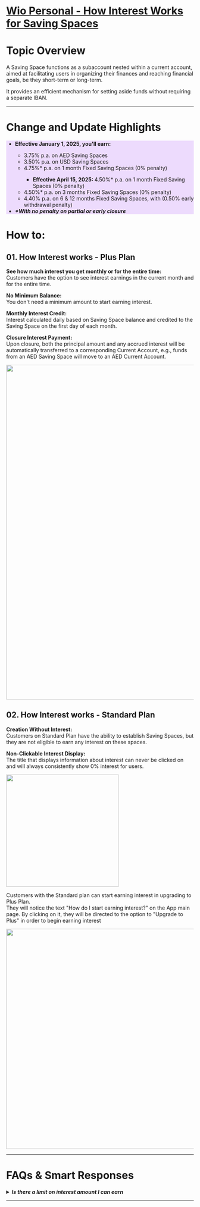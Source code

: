 # [Wio Personal - How Interest Works for Saving Spaces](https://app.getguru.com/card/c6xx4Xbi/Wio-Personal-How-Interest-Works-for-Saving-Spaces)

<h1 class="ghq-card-content__large-heading" data-ghq-card-content-type="LARGE_HEADING">
 Topic Overview
</h1>
<p class="ghq-card-content__paragraph" data-ghq-card-content-type="paragraph">
 A Saving Space functions as a subaccount nested within a current account, aimed at facilitating users in organizing their finances and reaching financial goals, be they short-term or long-term.
</p>
<p class="ghq-card-content__paragraph" data-ghq-card-content-type="paragraph">
 It provides an efficient mechanism for setting aside funds without requiring a separate IBAN.
</p>
<hr class="ghq-card-content__horizontal-rule" data-ghq-card-content-type="DIVIDER"/>
<h1 class="ghq-card-content__large-heading" data-ghq-card-content-type="LARGE_HEADING">
 Change and Update Highlights
</h1>
<section class="ghq-card-content__callout" data-ghq-card-content-type="CALLOUT" data-ghq-color="purple" style="background-color: #9013fe24;">
 <ul class="ghq-card-content__bulleted-list" data-ghq-card-content-type="BULLETED_LIST">
  <li class="ghq-card-content__bulleted-list-item" data-ghq-card-content-type="BULLETED_LIST_ITEM">
   <strong class="ghq-card-content__bold" data-ghq-card-content-type="BOLD">
    Effective January 1, 2025, you'll earn:
   </strong>
  </li>
  <ul class="ghq-card-content__bulleted-list" data-ghq-card-content-type="BULLETED_LIST">
   <li class="ghq-card-content__bulleted-list-item" data-ghq-card-content-type="BULLETED_LIST_ITEM">
    3.75% p.a. on AED Saving Spaces
   </li>
   <li class="ghq-card-content__bulleted-list-item" data-ghq-card-content-type="BULLETED_LIST_ITEM">
    3.50% p.a. on USD Saving Spaces
   </li>
   <li class="ghq-card-content__bulleted-list-item" data-ghq-card-content-type="BULLETED_LIST_ITEM">
    4.75%* p.a. on 1 month Fixed Saving Spaces (0% penalty)
   </li>
   <ul class="ghq-card-content__bulleted-list" data-ghq-card-content-type="BULLETED_LIST">
    <li class="ghq-card-content__bulleted-list-item" data-ghq-card-content-type="BULLETED_LIST_ITEM">
     <strong class="ghq-card-content__bold" data-ghq-card-content-type="BOLD">
      Effective April 15, 2025:
     </strong>
     4.50%* p.a. on 1 month Fixed Saving Spaces (0% penalty)
    </li>
   </ul>
   <li class="ghq-card-content__bulleted-list-item" data-ghq-card-content-type="BULLETED_LIST_ITEM">
    4.50%* p.a. on 3 months Fixed Saving Spaces (0% penalty)
   </li>
   <li class="ghq-card-content__bulleted-list-item" data-ghq-card-content-type="BULLETED_LIST_ITEM">
    4.40% p.a. on 6 &amp; 12 months Fixed Saving Spaces, with (0.50% early withdrawal penalty)
   </li>
  </ul>
  <li class="ghq-card-content__bulleted-list-item" data-ghq-card-content-type="BULLETED_LIST_ITEM">
   <strong class="ghq-card-content__bold" data-ghq-card-content-type="BOLD">
    <em class="ghq-card-content__italic" data-ghq-card-content-type="ITALIC">
     *With no penalty on partial or early closure
    </em>
   </strong>
  </li>
 </ul>
</section>
<h1 class="ghq-card-content__large-heading" data-ghq-card-content-type="LARGE_HEADING">
 How to:
</h1>
<h2 class="ghq-card-content__medium-heading" data-ghq-card-content-type="MEDIUM_HEADING">
 <strong class="ghq-card-content__bold" data-ghq-card-content-type="BOLD">
  01. How Interest works - Plus Plan
 </strong>
</h2>
<p class="ghq-card-content__paragraph" data-ghq-card-content-type="paragraph">
 <strong class="ghq-card-content__bold" data-ghq-card-content-type="BOLD">
  See how much interest you get monthly or for the entire time:
 </strong>
 <br/>
 Customers have the option to see interest earnings in the current month and for the entire time.
</p>
<p class="ghq-card-content__paragraph" data-ghq-card-content-type="paragraph">
 <strong class="ghq-card-content__bold" data-ghq-card-content-type="BOLD">
  No Minimum Balance:
 </strong>
 <br/>
 You don't need a minimum amount to start earning interest.
</p>
<p class="ghq-card-content__paragraph" data-ghq-card-content-type="paragraph">
 <strong class="ghq-card-content__bold" data-ghq-card-content-type="BOLD">
  Monthly Interest Credit:
 </strong>
 <br/>
 Interest calculated daily based on Saving Space balance and credited to the Saving Space on the first day of each month.
</p>
<p class="ghq-card-content__paragraph" data-ghq-card-content-type="paragraph">
 <strong class="ghq-card-content__bold" data-ghq-card-content-type="BOLD">
  Closure Interest Payment:
 </strong>
 <br/>
 Upon closure, both the principal amount and any accrued interest will be automatically transferred to a corresponding Current Account, e.g., funds from an AED Saving Space will move to an AED Current Account.
</p>
<p class="ghq-card-content__paragraph" data-ghq-card-content-type="paragraph">
 <span class="ghq-card-content__image-container">
  <img class="ghq-card-content__image" data-ghq-card-content-image-filename="Unnamed" data-ghq-card-content-type="IMAGE" src="https://s3-ap-south-1.amazonaws.com/ind-cdn.freshdesk.com/data/helpdesk/attachments/production/1070004692103/original/ZZPNW2oawmYlPRsiFeb3WLN7tSzIPHrzKg.png?1708967173" style="box-sizing:border-box;border:0px;vertical-align:top;width:900px;position:relative;cursor:pointer;margin:5px auto 5px 0px;display:block;float:none;text-align:left" width="732"/>
 </span>
</p>
<h2 class="ghq-card-content__medium-heading" data-ghq-card-content-type="MEDIUM_HEADING">
 <strong class="ghq-card-content__bold" data-ghq-card-content-type="BOLD">
  02. How Interest works - Standard Plan
 </strong>
</h2>
<p class="ghq-card-content__paragraph" data-ghq-card-content-type="paragraph">
 <strong class="ghq-card-content__bold" data-ghq-card-content-type="BOLD">
  Creation Without Interest:
  <br/>
 </strong>
 Customers on Standard Plan have the ability to establish Saving Spaces, but they are not eligible to earn any interest on these spaces.
</p>
<p class="ghq-card-content__paragraph" data-ghq-card-content-type="paragraph">
 <strong class="ghq-card-content__bold" data-ghq-card-content-type="BOLD">
  Non-Clickable Interest Display:
 </strong>
 <br/>
 The title that displays information about interest can never be clicked on and will always consistently show 0% interest for users.
</p>
<p class="ghq-card-content__paragraph" data-ghq-card-content-type="paragraph">
 <span class="ghq-card-content__image-container">
  <img class="ghq-card-content__image" data-ghq-card-content-image-filename="Unnamed" data-ghq-card-content-type="IMAGE" src="https://s3-ap-south-1.amazonaws.com/ind-cdn.freshdesk.com/data/helpdesk/attachments/production/1070004692163/original/LJgvPHSR1ZsYVlDWbhd6WuBxAqd6D_SOUg.png?1708967508" style="box-sizing:border-box;border:0px;vertical-align:top;width:302px;position:relative;cursor:pointer;margin:5px auto 5px 0px;display:block;float:none;text-align:left" width="247"/>
 </span>
</p>
<p class="ghq-card-content__paragraph" data-ghq-card-content-type="paragraph">
 Customers with the Standard plan can start earning interest in upgrading to Plus Plan.
 <br/>
 They will notice the text "How do I start earning interest?" on the App main page. By clicking on it, they will be directed to the option to "Upgrade to Plus" in order to begin earning interest
</p>
<p class="ghq-card-content__paragraph" data-ghq-card-content-type="paragraph">
 <span class="ghq-card-content__image-container">
  <img class="ghq-card-content__image" data-ghq-card-content-image-filename="Unnamed" data-ghq-card-content-type="IMAGE" src="https://s3-ap-south-1.amazonaws.com/ind-cdn.freshdesk.com/data/helpdesk/attachments/production/1070004709446/original/yAvGHiLCGccIns1ak90yEUEnT0sgh5OH1g.png?1709026107" style="box-sizing:border-box;border:0px;vertical-align:top;width:592px;position:relative;cursor:pointer;margin:5px auto 5px 0px;display:block;float:none;text-align:left" width="435"/>
 </span>
</p>
<hr class="ghq-card-content__horizontal-rule" data-ghq-card-content-type="DIVIDER"/>
<h1 class="ghq-card-content__large-heading" data-ghq-card-content-type="LARGE_HEADING">
 FAQs &amp; Smart Responses
</h1>
<details class="ghq-card-content__collapsible" data-ghq-card-content-type="COLLAPSIBLE">
 <summary class="ghq-card-content__collapsible-summary" data-ghq-card-content-type="COLLAPSIBLE_SUMMARY">
  <em class="ghq-card-content__italic" data-ghq-card-content-type="ITALIC">
   <strong class="ghq-card-content__bold" data-ghq-card-content-type="BOLD">
    Is there a limit on interest amount I can earn
   </strong>
  </em>
 </summary>
 <div class="ghq-card-content__collapsible-content" data-ghq-card-content-type="COLLAPSIBLE_CONTENT">
  <p class="ghq-card-content__paragraph" data-ghq-card-content-type="paragraph">
   There’s no limit for the amount you can earn interest, if there are any changes, we will be properly notifying you about the same.
  </p>
 </div>
</details>
<hr class="ghq-card-content__horizontal-rule" data-ghq-card-content-type="DIVIDER"/>
<p class="ghq-card-content__paragraph ghq-is-empty" data-ghq-card-content-type="paragraph">
</p>

